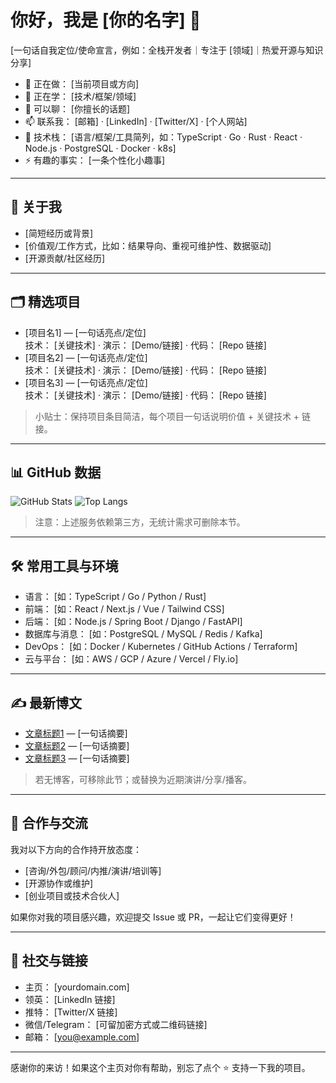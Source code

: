 # 你好，我是 [你的名字] 👋

[一句话自我定位/使命宣言，例如：全栈开发者｜专注于 [领域]｜热爱开源与知识分享]

- 🔭 正在做： [当前项目或方向]
- 🌱 正在学： [技术/框架/领域]
- 💬 可以聊： [你擅长的话题]
- 📫 联系我： [邮箱] · [LinkedIn] · [Twitter/X] · [个人网站]
- 🧰 技术栈： [语言/框架/工具简列，如：TypeScript · Go · Rust · React · Node.js · PostgreSQL · Docker · k8s]
- ⚡ 有趣的事实： [一条个性化小趣事]

---

## 🧩 关于我
- [简短经历或背景]
- [价值观/工作方式，比如：结果导向、重视可维护性、数据驱动]
- [开源贡献/社区经历]

---

## 🗂️ 精选项目
- [项目名1] — [一句话亮点/定位]  
  技术： [关键技术] · 演示： [Demo/链接] · 代码： [Repo 链接]
- [项目名2] — [一句话亮点/定位]  
  技术： [关键技术] · 演示： [Demo/链接] · 代码： [Repo 链接]
- [项目名3] — [一句话亮点/定位]  
  技术： [关键技术] · 演示： [Demo/链接] · 代码： [Repo 链接]

> 小贴士：保持项目条目简洁，每个项目一句话说明价值 + 关键技术 + 链接。

---

## 📊 GitHub 数据
![GitHub Stats](https://github-readme-stats.vercel.app/api?username=[你的GitHub用户名]&show_icons=true&theme=transparent)
![Top Langs](https://github-readme-stats.vercel.app/api/top-langs/?username=[你的GitHub用户名]&layout=compact&theme=transparent)

> 注意：上述服务依赖第三方，无统计需求可删除本节。

---

## 🛠 常用工具与环境
- 语言： [如：TypeScript / Go / Python / Rust]
- 前端： [如：React / Next.js / Vue / Tailwind CSS]
- 后端： [如：Node.js / Spring Boot / Django / FastAPI]
- 数据库与消息： [如：PostgreSQL / MySQL / Redis / Kafka]
- DevOps： [如：Docker / Kubernetes / GitHub Actions / Terraform]
- 云与平台： [如：AWS / GCP / Azure / Vercel / Fly.io]

---

## ✍️ 最新博文
- [文章标题1](链接) — [一句话摘要]
- [文章标题2](链接) — [一句话摘要]
- [文章标题3](链接) — [一句话摘要]

> 若无博客，可移除此节；或替换为近期演讲/分享/播客。

---

## 🤝 合作与交流
我对以下方向的合作持开放态度：
- [咨询/外包/顾问/内推/演讲/培训等]
- [开源协作或维护]
- [创业项目或技术合伙人]

如果你对我的项目感兴趣，欢迎提交 Issue 或 PR，一起让它们变得更好！

---

## 🧍 社交与链接
- 主页： [yourdomain.com]
- 领英： [LinkedIn 链接]
- 推特： [Twitter/X 链接]
- 微信/Telegram： [可留加密方式或二维码链接]
- 邮箱： [you@example.com]

---

感谢你的来访！如果这个主页对你有帮助，别忘了点个 ⭐ 支持一下我的项目。